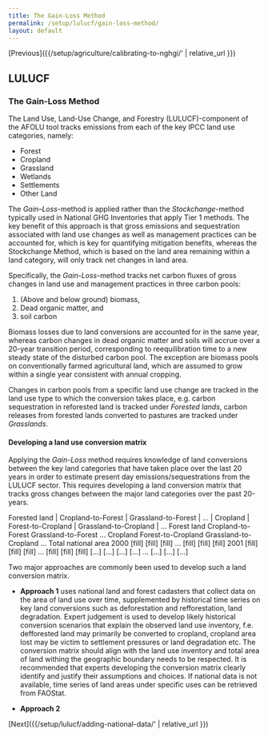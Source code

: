 ```yaml
---
title: The Gain-Loss Method
permalink: /setup/lulucf/gain-loss-method/
layout: default
---
```

[Previous]({{/setup/agriculture/calibrating-to-nghgi/' | relative_url }})
## LULUCF
### The Gain-Loss Method

The Land Use, Land-Use Change, and Forestry (LULUCF)-component of the AFOLU tool tracks emissions from each of the key IPCC land use categories, namely:
- Forest
- Cropland
- Grassland
- Wetlands
- Settlements
- Other Land

The _Gain–Loss_-method is applied rather than the _Stockchange_-method typically used in National GHG Inventories that apply Tier 1 methods. The key benefit of this approach is that gross emissions and sequestration associated with land use changes as well as management practices can be accounted for, which is key for quantifying mitigation benefits, whereas the Stockchange Method, which is based on the land area remaining within a land category, will only track net changes in land area. 

Specifically, the _Gain-Loss_-method tracks net carbon fluxes of gross changes in land use and management practices in three carbon pools: 
1) (Above and below ground) biomass, 
2) Dead organic matter, and
3) soil carbon

Biomass losses due to land conversions are accounted for in the same year, whereas carbon changes in dead organic matter and soils will accrue over a 20-year transition period, corresponding to reequilibration time to a new steady state of the disturbed carbon pool. The exception are biomass pools on conventionally farmed agricultural land, which are assumed to grow within a single year consistent with annual cropping.

Changes in carbon pools from a specific land use change are tracked in the land use type to which the conversion takes place, e.g. carbon sequestration in reforested land is tracked under _Forested lands_, carbon releases from forested lands converted to pastures are tracked under _Grasslands_.

#### Developing a land use conversion matrix

Applying the _Gain-Loss_ method requires knowledge of land conversions between the key land categories that have taken place over the last 20 years in order to estimate present day emissions/sequestrations from the LULUCF sector. This requires developing a land conversion matrix that tracks gross changes between the major land categories over the past 20-years.

Forested land | Cropland-to-Forest | Grassland-to-Forest | ... | Cropland | Forest-to-Cropland | Grassland-to-Cropland | ...
Forest land	Cropland-to-Forest	Grassland-to-Forest	…	Cropland	Forest-to-Cropland	Grassland-to-Cropland	…	Total national area
2000	[fill]	[fill]	[fill]	…	[fill]	[fill]	[fill]
2001  [fill]	[fill]	[fill]	…	[fill]	[fill]	[fill]
[...]  [...]	[...]	[...]	…	[...]	[...]	[...]

Two major approaches are commonly been used to develop such a land conversion matrix.
- **Approach 1** uses national land and forest cadasters that collect data on the area of land use over time, supplemented by historical time series on key land conversions such as deforestation and refforestation, land degradation. Expert judgement is used to develop likely historical conversion scenarios that explain the observed land use inventory, f.e. defforested land may primarily be converted to cropland, cropland area lost may be victim to settlement pressures or land degradation etc. The conversion matrix should align with the land use inventory and total area of land withing the geographic boundary needs to be respected. It is recommended that experts developing the conversion matrix clearly identify and justify their assumptions and choices. If national data is not available, time series of land areas under specific uses can be retrieved from FAOStat.

- **Approach 2**

[Next]({{/setup/lulucf/adding-national-data/' | relative_url }})
